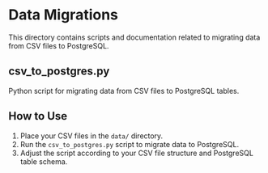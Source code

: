 # Data Migrations

This directory contains scripts and documentation related to migrating data from CSV files to PostgreSQL.

## csv_to_postgres.py

Python script for migrating data from CSV files to PostgreSQL tables.


## How to Use

1. Place your CSV files in the `data/` directory.
2. Run the `csv_to_postgres.py` script to migrate data to PostgreSQL.
3. Adjust the script according to your CSV file structure and PostgreSQL table schema.

